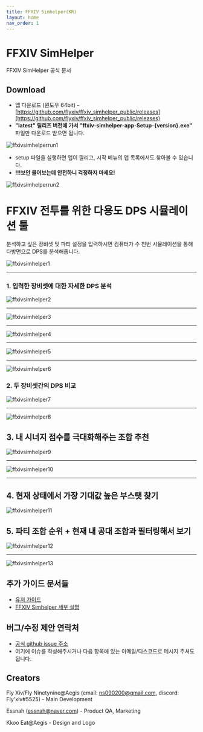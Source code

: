 ```yaml
---
title: FFXIV Simhelper(KR) 
layout: home
nav_order: 1
---
```


# FFXIV SimHelper 
FFXIV SimHelper 공식 문서

## Download
* 앱 다운로드 (윈도우 64bit) - [https://github.com/flyxiv/ffxiv_simhelper_public/releases](https://github.com/flyxiv/ffxiv_simhelper_public/releases)
* **"latest" 릴리즈 버전에 가서 "ffxiv-simhelper-app-Setup-{version}.exe"** 파일만 다운로드 받으면 됩니다.

![ffxivsimhelperrun1](../../images/ffxivsimhelperinstallation.png)

* setup 파일을 실행하면 앱이 깔리고, 시작 메뉴의 앱 목록에서도 찾아볼 수 있습니다.
* **!!!보안 물어보는데 안전하니 걱정하지 마세요!**

![ffxivsimhelperrun2](../../images/ffxivsimhelperinstallation2.png)

# FFXIV 전투를 위한 다용도 DPS 시뮬레이션 툴

분석하고 싶은 장비셋 및 파티 설정을 입력하시면 컴퓨터가 수 천번 시뮬레이션을 통해 다방면으로 DPS를 분석해줍니다.

![ffxivsimhelper1](../../images/ffxivsimhelper1.png)

---

### 1. 입력한 장비셋에 대한 자세한 DPS 분석

![ffxivsimhelper2](../../images/ffxivsimhelper2.png)

---

![ffxivsimhelper3](../../images/ffxivsimhelper3.png)

---

![ffxivsimhelper4](../../images/ffxivsimhelper4.png)

---

![ffxivsimhelper5](../../images/ffxivsimhelper5.png)

---

![ffxivsimhelper6](../../images/ffxivsimhelper6.png)



### 2. 두 장비셋간의 DPS 비교

![ffxivsimhelper7](../../images/ffxivsimhelper7.png)

---

![ffxivsimhelper8](../../images/ffxivsimhelper8.png)



## 3. 내 시너지 점수를 극대화해주는 조합 추천 
![ffxivsimhelper9](../../images/ffxivsimhelper9.png)

---

![ffxivsimhelper10](../../images/ffxivsimhelper10.png)

---

## 4. 현재 상태에서 가장 기대값 높은 부스탯 찾기
![ffxivsimhelper11](../../images/ffxivsimhelper11.png)


## 5. 파티 조합 순위 + 현재 내 공대 조합과 필터링해서 보기
![ffxivsimhelper12](../../images/partycompositionkr2.png)

---

![ffxivsimhelper13](../../images/partycompositionkr.png)


## 추가 가이드 문서들 
* [유저 가이드](./userguidekr.html)
* [FFXIV Simhelper 세부 설명](./indepthkr.html)

## 버그/수정 제안 연락처
* [공식 github issue 주소](https://github.com/flyxiv/ffxiv_simhelper_issues/issues)
* 여기에 이슈를 작성해주시거나 다음 항목에 있는 이메일/디스코드로 메시지 주셔도 됩니다.

## Creators
Fly Xiv/Fly Ninetynine@Aegis (email: ns090200@gmail.com, discord: Fly'xiv#5525) - Main Development

Essnah (essnah@naver.com) - Product QA, Marketing 

Kkoo Eat@Aegis - Design and Logo

